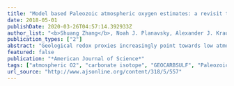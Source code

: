 ```yaml
---
title: "Model based Paleozoic atmospheric oxygen estimates: a revisit to GEOCARBSULF"
date: 2018-05-01
publishDate: 2020-03-26T04:57:14.392933Z
author_list: "<b>Shuang Zhang</b>, Noah J. Planavsky, Alexander J. Krause, Edward W. Bolton, Benjamin J. W. Mills"
publication_types: ["2"]
abstract: "Geological redox proxies increasingly point towards low atmospheric oxygen concentrations during the early Paleozoic Era, with a subsequent protracted rise towards present-day levels. However, these proxies currently only provide qualitative estimates of atmospheric O2 levels. Global biogeochemical models, in contrast, are commonly employed to generate quantitative estimates for atmospheric O2 levels through Earth's history. Estimates for Paleozoic pO2 generated by GEOCARBSULF, one of the most widely implemented carbon and sulfur cycle models, have historically suggested high atmospheric O2 levels throughout the Paleozoic, in direct contradiction to competing models. In this study, we evaluate whether GEOCARBSULF can predict relatively low Paleozoic O2 levels. We first update GEOCARBSULF by adopting the recent compilation of the δ13C value of marine buried carbonate and replacing the old formulation of the sulfur isotope fractionation factor with empirical sulfur isotope records. Following this we construct various O2 evolution scenarios (with low O2 levels in the early Paleozoic) and examine whether GEOCARBSULF can reproduce these scenarios by varying the weathering/degassing fluxes of carbon and sulfur, or carbonate δ13C. We show that GEOCARBSULF can, in fact, maintain low-O2 (even 1–5% atm) levels through the early Paleozoic by only varying the carbonate δ13C within 2 standard deviation (SD) bounds permitted by the geological record. In addition, it can generate a middle–late Paleozoic rise in O2 concentration, coincident with the diversification of land plants. However, we also argue that tracking atmospheric O2 levels with GEOCARBSULF is highly dependent on carbonate carbon isotope evolution, and more accurate predictions will come from an improved C isotope record."
featured: false
publication: "*American Journal of Science*"
tags: ["atmospheric O2", "carbonate isotope", "GEOCARBSULF", "Paleozoic", "plant evolution"]
url_source: "http://www.ajsonline.org/content/318/5/557"
---
```


